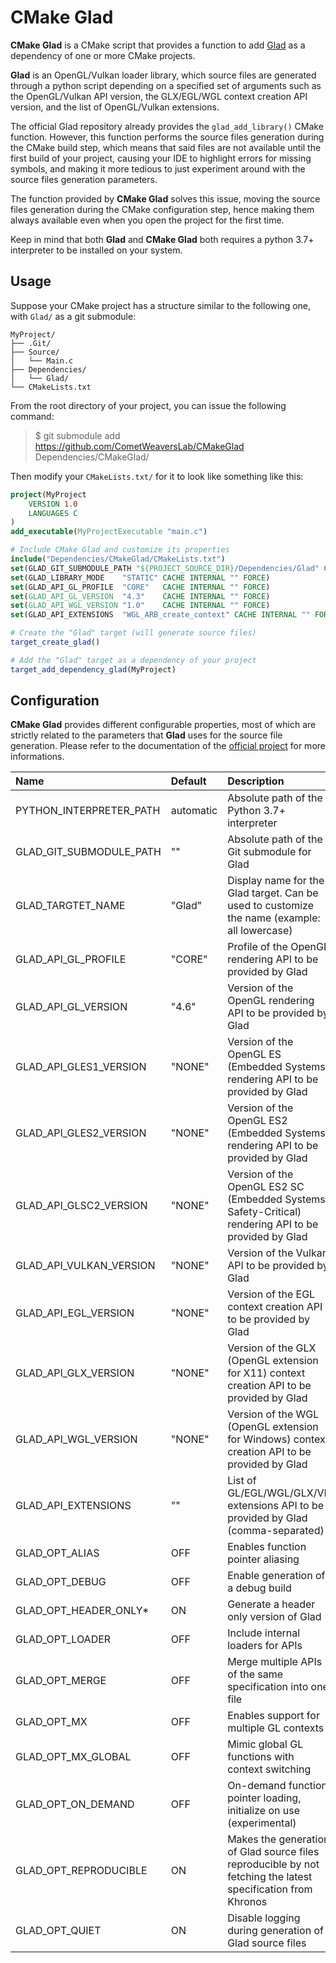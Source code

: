 # CMake Glad
**CMake Glad** is a CMake script that provides a function to add [Glad](https://github.com/Dav1dde/Glad) as a dependency of one or more CMake projects.

**Glad** is an OpenGL/Vulkan loader library, which source files are generated through a python script depending on
a specified set of arguments such as the OpenGL/Vulkan API version, the GLX/EGL/WGL context creation API version,
and the list of OpenGL/Vulkan extensions.

The official Glad repository already provides the `glad_add_library()` CMake function. However, this function performs 
the source files generation during the CMake build step, which means that said files are not available until the first 
build of your project, causing your IDE to highlight errors for missing symbols, and making it more tedious to just 
experiment around with the source files generation parameters.

The function provided by **CMake Glad** solves this issue, moving the source files generation during the CMake configuration 
step, hence making them always available even when you open the project for the first time.

Keep in mind that both **Glad** and **CMake Glad** both requires a python 3.7+ interpreter to be installed on your system.

## Usage
Suppose your CMake project has a structure similar to the following one,
with `Glad/` as a git submodule:

```
MyProject/
├── .Git/
├── Source/
│   └── Main.c
├── Dependencies/
│   └── Glad/
└── CMakeLists.txt
```

From the root directory of your project, you can issue the following command:

> $ git submodule add https://github.com/CometWeaversLab/CMakeGlad Dependencies/CMakeGlad/

Then modify your `CMakeLists.txt/` for it to look like something like this:

```cmake
project(MyProject
	VERSION 1.0
	LANGUAGES C
)
add_executable(MyProjectExecutable "main.c")

# Include CMake Glad and customize its properties
include("Dependencies/CMakeGlad/CMakeLists.txt")
set(GLAD_GIT_SUBMODULE_PATH "${PROJECT_SOURCE_DIR}/Dependencies/Glad" CACHE INTERNAL "" FORCE) 
set(GLAD_LIBRARY_MODE    "STATIC" CACHE INTERNAL "" FORCE)
set(GLAD_API_GL_PROFILE  "CORE"   CACHE INTERNAL "" FORCE)
set(GLAD_API_GL_VERSION  "4.3"    CACHE INTERNAL "" FORCE)
set(GLAD_API_WGL_VERSION "1.0"    CACHE INTERNAL "" FORCE)
set(GLAD_API_EXTENSIONS  "WGL_ARB_create_context" CACHE INTERNAL "" FORCE)

# Create the "Glad" target (will generate source files)
target_create_glad()

# Add the "Glad" target as a dependency of your project
target_add_dependency_glad(MyProject)
```

## Configuration
**CMake Glad** provides different configurable properties, most of which are strictly related to the parameters that **Glad** uses for
the source file generation. 
Please refer to the documentation of the [official project](https://github.com/Dav1dde/Glad) for more informations.

| Name                    | Default   | Description                                                                                                   |
| :---------------------- | :-------- | :------------------------------------------------------------------------------------------------------------ |
| PYTHON_INTERPRETER_PATH | automatic | Absolute path of the Python 3.7+ interpreter                                                                  |
| GLAD_GIT_SUBMODULE_PATH | ""        | Absolute path of the Git submodule for Glad                                                                   |
| GLAD_TARGTET_NAME       | "Glad"    | Display name for the Glad target. Can be used to customize the name (example: all lowercase)                  |
| GLAD_API_GL_PROFILE     | "CORE"    | Profile of the OpenGL rendering API to be provided by Glad                                                    |
| GLAD_API_GL_VERSION     | "4.6"     | Version of the OpenGL rendering API to be provided by Glad                                                    |
| GLAD_API_GLES1_VERSION  | "NONE"    | Version of the OpenGL ES (Embedded Systems) rendering API to be provided by Glad                              |
| GLAD_API_GLES2_VERSION  | "NONE"    | Version of the OpenGL ES2 (Embedded Systems) rendering API to be provided by Glad                             |
| GLAD_API_GLSC2_VERSION  | "NONE"    | Version of the OpenGL ES2 SC (Embedded Systems Safety-Critical) rendering API to be provided by Glad          |
| GLAD_API_VULKAN_VERSION | "NONE"    | Version of the Vulkan API to be provided by Glad                                                              |
| GLAD_API_EGL_VERSION    | "NONE"    | Version of the EGL context creation API to be provided by Glad                                                | 
| GLAD_API_GLX_VERSION    | "NONE"    | Version of the GLX (OpenGL extension for X11) context creation API to be provided by Glad                     |
| GLAD_API_WGL_VERSION    | "NONE"    | Version of the WGL (OpenGL extension for Windows) context creation API to be provided by Glad                 |
| GLAD_API_EXTENSIONS     | ""        | List of GL/EGL/WGL/GLX/VK extensions API to be provided by Glad (comma-separated)                             |
| GLAD_OPT_ALIAS          | OFF       | Enables function pointer aliasing                                                                             |
| GLAD_OPT_DEBUG          | OFF       | Enable generation of a debug build                                                                            |
| GLAD_OPT_HEADER_ONLY*   | ON        | Generate a header only version of Glad                                                                        |
| GLAD_OPT_LOADER         | OFF       | Include internal loaders for APIs                                                                             |
| GLAD_OPT_MERGE          | OFF       | Merge multiple APIs of the same specification into one file                                                   |
| GLAD_OPT_MX             | OFF       | Enables support for multiple GL contexts                                                                      |
| GLAD_OPT_MX_GLOBAL      | OFF       | Mimic global GL functions with context switching                                                              |
| GLAD_OPT_ON_DEMAND      | OFF       | On-demand function pointer loading, initialize on use (experimental)                                          |
| GLAD_OPT_REPRODUCIBLE   | ON        | Makes the generation of Glad source files reproducible by not fetching the latest specification from Khronos  |
| GLAD_OPT_QUIET          | ON        | Disable logging during generation of Glad source files                                                        |